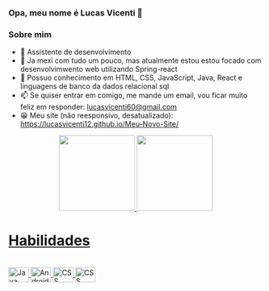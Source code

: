 ### Opa, meu nome é Lucas Vicenti 👋

### Sobre mim


- 🔭 Assistente de desenvolvimento
- 🤠 Ja mexi com tudo um pouco, mas atualmente estou estou focado com desenvolvimwento web utilizando Spring-react
- 🌱 Possuo conhecimento em HTML, CSS, JavaScript, Java, React e linguagens de banco da dados relacional sql
- 📫 Se quiser entrar em comigo, me mande um email, vou ficar muito feliz em responder: lucasvicenti60@gmail.com </br>
- 😁 Meu site (não reesponsivo, desatualizado): https://lucasvicenti12.github.io/Meu-Novo-Site/



<div align="center">
  <a href="https://github.com/LucasVicenti12">
  <img height="150em" src="https://github-readme-stats.vercel.app/api?username=LucasVicenti12&show_icons=true&theme=synthwave&include_all_commits=true&count_private=true&border_radius=0px"
       />
  <img height="150em" src="https://github-readme-stats.vercel.app/api/top-langs/?username=LucasVicenti12&layout=compact&langs_count=7&theme=synthwave&border_radius=0px"/>
</div>
  
  <h1>Habilidades</h1>
  <div style="display: inline_block"><br>
  <img align="center" alt="Java" height="30" width="40" src="https://cdn.jsdelivr.net/gh/devicons/devicon/icons/java/java-original.svg" />
  <img align="center" alt="AndroidStudio" height="30" width="40" src="https://cdn.jsdelivr.net/gh/devicons/devicon/icons/androidstudio/androidstudio-original.svg" /> 
  <img align="center" alt="CSS" height="30" width="40" src="https://cdn.jsdelivr.net/gh/devicons/devicon/icons/css3/css3-plain.svg" />
  <img align="center" alt="CSS" height="30" width="40" src="https://cdn.jsdelivr.net/gh/devicons/devicon/icons/html5/html5-plain.svg" />
          
          
  </div>
